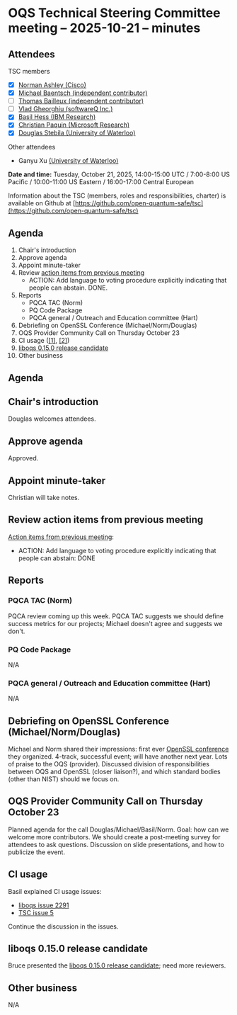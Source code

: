 # OQS Technical Steering Committee meeting – 2025-10-21 – minutes

## Attendees

TSC members

- [x] [Norman Ashley (Cisco)](https://github.com/ashman-p)
- [x] [Michael Baentsch (independent contributor)](https://github.com/baentsch)
- [ ] [Thomas Bailleux (independent contributor)](https://github.com/zadlg)
- [ ] [Vlad Gheorghiu (softwareQ Inc.)](https://github.com/vsoftco)
- [x] [Basil Hess (IBM Research)](https://github.com/bhess)
- [x] [Christian Paquin (Microsoft Research)](https://github.com/christianpaquin)
- [x] [Douglas Stebila (University of Waterloo)](https://github.com/dstebila)

Other attendees

- Ganyu Xu [(University of Waterloo)](https://github.com/xuganyu96)

**Date and time:** Tuesday, October 21, 2025, 14:00-15:00 UTC / 7:00-8:00 US Pacific / 10:00-11:00 US Eastern / 16:00-17:00 Central European

Information about the TSC (members, roles and responsibilities, charter) is available on Github at [https://github.com/open-quantum-safe/tsc](https://github.com/open-quantum-safe/tsc)


## Agenda

1. Chair's introduction
2. Approve agenda
3. Appoint minute-taker
4. Review [action items from previous meeting](https://github.com/open-quantum-safe/tsc/blob/main/meetings/2025-08-12/minutes.md)
    - ACTION: Add language to voting procedure explicitly indicating that people can abstain. DONE.
5. Reports
    - PQCA TAC (Norm)
    - PQ Code Package
    - PQCA general / Outreach and Education committee (Hart)
6. Debriefing on OpenSSL Conference (Michael/Norm/Douglas)
7. OQS Provider Community Call on Thursday October 23
8. CI usage ([[1]](https://github.com/open-quantum-safe/liboqs/issues/2291), [[2]](https://github.com/open-quantum-safe/tsc/issues/5))
9. [liboqs 0.15.0 release candidate](https://github.com/open-quantum-safe/liboqs/pull/2295)
10. Other business


## Agenda

## Chair's introduction

Douglas welcomes attendees.

## Approve agenda

Approved.

## Appoint minute-taker

Christian will take notes.

## Review action items from previous meeting

[Action items from previous meeting](https://github.com/open-quantum-safe/tsc/blob/main/meetings/2025-08-12/minutes.md):

* ACTION: Add language to voting procedure explicitly indicating that people can abstain: DONE

## Reports

### PQCA TAC (Norm)

PQCA review coming up this week. PQCA TAC suggests we should define success metrics for our projects; Michael doesn't agree and suggests we don't.

### PQ Code Package

N/A

### PQCA general / Outreach and Education committee (Hart)

N/A

## Debriefing on OpenSSL Conference (Michael/Norm/Douglas)

Michael and Norm shared their impressions: first ever [OpenSSL conference](https://2025.openssl-conference.org/) they organized. 4-track, successful event; will have another next year. Lots of praise to the OQS (provider). Discussed division of responsibilities between OQS and OpenSSL (closer liaison?), and which standard bodies (other than NIST) should we focus on.

## OQS Provider Community Call on Thursday October 23

Planned agenda for the call Douglas/Michael/Basil/Norm. Goal: how can we welcome more contributors. We should create a post-meeting survey for attendees to ask questions. Discussion on slide presentations, and how to publicize the event.

## CI usage

Basil explained CI usage issues:
* [liboqs issue 2291](https://github.com/open-quantum-safe/liboqs/issues/2291)
* [TSC issue 5](https://github.com/open-quantum-safe/tsc/issues/5)

Continue the discussion in the issues.

## liboqs 0.15.0 release candidate

Bruce presented the [liboqs 0.15.0 release candidate](https://github.com/open-quantum-safe/liboqs/pull/2295); need more reviewers.

## Other business

N/A